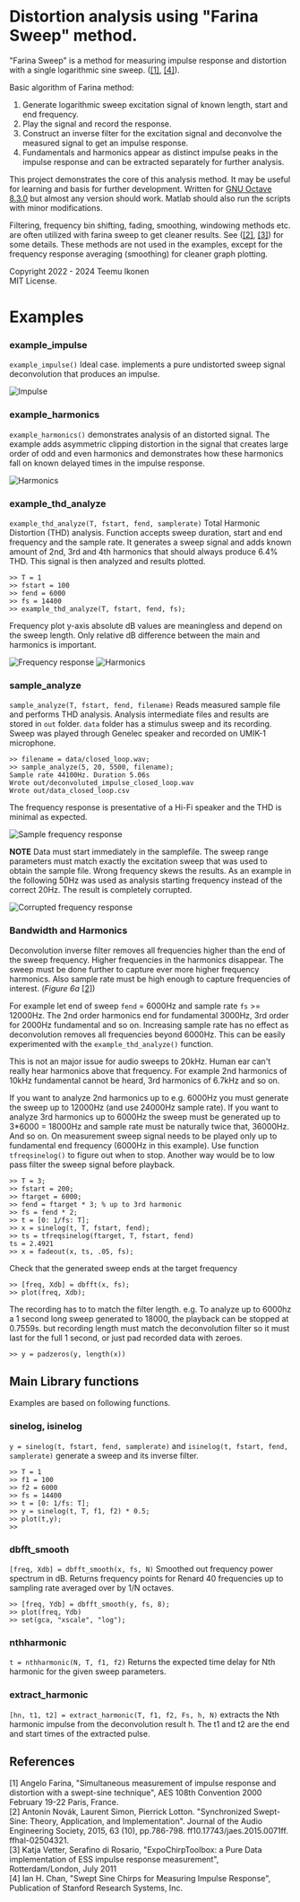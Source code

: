# Distortion analysis using "Farina Sweep" method.

"Farina Sweep" is a method for measuring impulse response and distortion with a single logarithmic sine sweep.  ([[1]](#1), [[4]](#1)).

Basic algorithm of Farina method:
1. Generate logarithmic sweep excitation signal of known length, start and end frequency.
2. Play the signal and record the response.
3. Construct an inverse filter for the excitation signal and deconvolve the measured signal to get an impulse response.
4. Fundamentals and harmonics appear as distinct impulse peaks in the impulse response and can be extracted separately for further analysis.

This project demonstrates the core of this analysis method. It may be useful for learning and basis for further development. Written for [GNU Octave 8.3.0](https://octave.org/) but almost any version should work. Matlab should also run the scripts with minor modifications.

Filtering, frequency bin shifting, fading, smoothing, windowing methods etc. are often utilized with farina sweep to get cleaner results. See ([[2]](#2), [[3]](#3)) for some details. These methods are not used in the examples, except for the frequency response averaging (smoothing) for cleaner graph plotting.

Copyright 2022 - 2024 Teemu Ikonen
<br>
MIT License.

# Examples

### example_impulse
`example_impulse()` Ideal case. implements a pure undistorted sweep signal deconvolution that produces an impulse.

![Impulse](images/impulse.png "Impulse Response")

### example_harmonics
`example_harmonics()` demonstrates analysis of an distorted signal. The example adds asymmetric clipping distortion in the signal that creates large order of odd and even harmonics and demonstrates how these harmonics fall on known delayed times in the impulse response.

![Harmonics](images/harmonics.png "Impulse Response with harmonics")

### example_thd_analyze
`example_thd_analyze(T, fstart, fend, samplerate)` Total Harmonic Distortion (THD) analysis. Function accepts sweep duration, start and end frequency and the sample rate. It generates a sweep signal and adds known amount of 2nd, 3rd and 4th harmonics that should always produce 6.4% THD. This signal is then analyzed and results plotted.

    >> T = 1
    >> fstart = 100
    >> fend = 6000
    >> fs = 14400
    >> example_thd_analyze(T, fstart, fend, fs);

Frequency plot y-axis absolute dB values are meaningless and depend on the sweep length. Only relative dB difference between the main and harmonics is important.

![Frequency response](images/freq_response.png "Frequency Response")
![Harmonics](images/thd.png "Total Harmonic Distortion (THD)")

### sample_analyze
`sample_analyze(T, fstart, fend, filename)` Reads measured sample file and performs THD analysis. Analysis intermediate files and results are stored in `out` folder. `data` folder has a stimulus sweep and its recording. Sweep was played through Genelec speaker and recorded on UMIK-1 microphone.

    >> filename = data/closed_loop.wav;
    >> sample_analyze(5, 20, 5500, filename);
    Sample rate 44100Hz. Duration 5.06s
    Wrote out/deconvoluted_impulse_closed_loop.wav
    Wrote out/data_closed_loop.csv

The frequency response is presentative of a Hi-Fi speaker and the THD is minimal as expected.

![Sample frequency response](images/sample_freq_response.png "Frequency Response")

**NOTE** Data must start immediately in the samplefile. The sweep range parameters must match exactly the excitation sweep that was used to obtain the sample file. Wrong frequency skews the results.
As an example in the following 50Hz was used as analysis starting frequency instead of the correct 20Hz. The result is completely corrupted.

![Corrupted frequency response](images/sample_freq_response_wrong_freq.png "Corrupted frequency response")


### Bandwidth and Harmonics

Deconvolution inverse filter removes all frequencies higher than the end of the sweep frequency. Higher frequencies in the harmonics disappear. The sweep must be done further to capture ever more higher frequency harmonics. Also sample rate must be high enough to capture frequencies of interest. (*Figure 6a* [[2]](#2))

For example let end of sweep `fend` = 6000Hz and sample rate `fs` >= 12000Hz. The 2nd order harmonics end for fundamental 3000Hz, 3rd order for 2000Hz fundamental and so on. Increasing sample rate has no effect as deconvolution removes all frequencies beyond 6000Hz. This can be easily experimented with the `example_thd_analyze()` function.

This is not an major issue for audio sweeps to 20kHz. Human ear can't really hear harmonics above that frequency. For example 2nd harmonics of 10kHz fundamental cannot be heard, 3rd harmonics of 6.7kHz and so on.

If you want to analyze 2nd harmonics up to e.g. 6000Hz you must generate the sweep up to 12000Hz (and use 24000Hz sample rate). If you want to analyze 3rd harmonics up to 6000Hz the sweep must be generated up to 3*6000 = 18000Hz and sample rate must be naturally twice that, 36000Hz. And so on. On measurement sweep signal needs to be played only up to fundamental end frequency (6000Hz in this example). Use function `tfreqsinelog()` to figure out when to stop. Another way would be to low pass filter the sweep signal before playback.

    >> T = 3;
    >> fstart = 200;
    >> ftarget = 6000;
    >> fend = ftarget * 3; % up to 3rd harmonic
    >> fs = fend * 2;
    >> t = [0: 1/fs: T];
    >> x = sinelog(t, T, fstart, fend);
    >> ts = tfreqsinelog(ftarget, T, fstart, fend)
    ts = 2.4921
    >> x = fadeout(x, ts, .05, fs);

 Check that the generated sweep ends at the target frequency

    >> [freq, Xdb] = dbfft(x, fs);
    >> plot(freq, Xdb);

The recording has to to match the filter length. e.g. To analyze up to 6000hz a 1 second long sweep generated to 18000, the playback can be stopped at 0.7559s. but recording length must match the deconvolution filter so it must last for the full 1 second, or just pad recorded data with zeroes.

    >> y = padzeros(y, length(x))

## Main Library  functions
Examples are based on following functions.

### sinelog, isinelog
`y = sinelog(t, fstart, fend, samplerate)` and `isinelog(t, fstart, fend, samplerate)` generate a sweep and its inverse filter.

    >> T = 1
    >> f1 = 100
    >> f2 = 6000
    >> fs = 14400
    >> t = [0: 1/fs: T];
    >> y = sinelog(t, T, f1, f2) * 0.5;
    >> plot(t,y);
    >>

### dbfft_smooth
`[freq, Xdb] = dbfft_smooth(x, fs, N)` Smoothed out frequency power spectrum in dB. Returns frequency points for Renard 40 frequencies up to sampling rate averaged over by 1/N octaves.

    >> [freq, Ydb] = dbfft_smooth(y, fs, 8);
    >> plot(freq, Ydb)
    >> set(gca, "xscale", "log");

### nthharmonic
`t = nthharmonic(N, T, f1, f2)` Returns the expected time delay for Nth harmonic for the given sweep parameters.

### extract_harmonic
`[hn, t1, t2] = extract_harmonic(T, f1, f2, Fs, h, N)` extracts the Nth harmonic impulse from the deconvolution result h. The t1 and t2 are the end and start times of the extracted pulse.

## References

<a id="1">[1]</a>  Angelo Farina, "Simultaneous measurement of impulse response and distortion with a swept-sine technique", AES 108th Convention 2000  February  19-22 Paris, France.
<br>
<a id="2">[2]</a>  Antonín Novák, Laurent Simon, Pierrick Lotton. "Synchronized Swept-Sine: Theory, Application, and Implementation". Journal of the Audio Engineering Society, 2015, 63 (10), pp.786-798.
ff10.17743/jaes.2015.0071ff. ffhal-02504321.
<br>
<a id="3">[3]</a> Katja Vetter, Serafino di Rosario, "ExpoChirpToolbox: a Pure Data implementation of ESS impulse response measurement", Rotterdam/London, July 2011
<br>
<a id="4">[4]</a> Ian H. Chan, "Swept Sine Chirps for Measuring Impulse Response", Publication of Stanford Research Systems, Inc.




